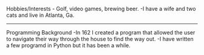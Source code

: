 Hobbies/Interests - Golf, video games, brewing beer.
   -I have a wife and two cats and live in Atlanta, Ga.

---------------
Programming Background
   -In 162 I created a program that allowed the user to navigate their way through the house to find the way out.
   -I have written a few programd in Python but it has been a while.
